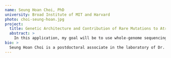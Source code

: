```yaml
---
name: Seung Hoan Choi, PhD
university: Broad Institute of MIT and Harvard
photo: choi-seung-hoan.jpg
project:
  title: Genetic Architecture and Contribution of Rare Mutations to Atrial Fibrillation Risk
  abstract: >
    In this application, my goal will be to use whole-genome sequencing (WGS) data from the TOPMed program to 1) analyze rare variants associated with atrial fibrillation (AF) and 2) estimate AF-heritability. During my training, I developed expertise in handling large-scale data sets and recently published two papers using sequencing data. I have completed the on-boarding program and will continue collaborating with the Terra (BioData Catalyst platform) team. As a superuser of Terra, I will give feedback to the developers, develop analytic pipelines, and serve as a consultative resource for other users in our working group.
bio: >
  Seung Hoan Choi is a postdoctoral associate in the laboratory of Dr. Patrick Ellinor in the Cardiovascular Disease Initiative at the Broad Institute. He received a PhD from the Department of Biostatistics at Boston University with his focused research in statistical genetics. His long-term interests are developing and applying novel statistical methods to elucidate the genetic basis of complex diseases. He has been working on developing his analytic capabilities in genetics, statistics, and large-scale data processing. During his postdoctoral training, he has used this foundation to elucidate the genetic basis of a common and complex human disease, atrial fibrillation.
---
```

